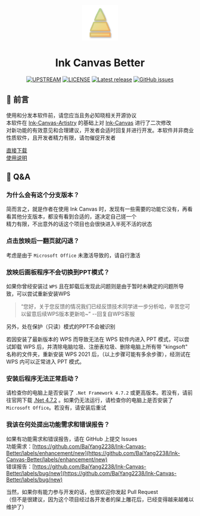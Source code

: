 <div align="center">

<img src="./Images/Ink Canvas Better.png" style="width:96px;"/>

# Ink Canvas Better
[![UPSTREAM](https://img.shields.io/badge/UpStream-InkCanvas/Ink--Canvas--Artistry-red.svg "LICENSE")](https://github.com/InkCanvas/Ink-Canvas-Artistry)
[![LICENSE](https://img.shields.io/badge/License-GPL--3.0-red.svg "LICENSE")](./LICENSE)
[![Latest release](https://img.shields.io/github/release/BaiYang2238/Ink-Canvas-Better.svg?style=shield)](https://github.com/BaiYang2238/Ink-Canvas-Better/releases/latest)
[![GitHub issues](https://img.shields.io/github/issues/BaiYang2238/Ink-Canvas-Better?logo=github)](https://github.com/BaiYang2238/Ink-Canvas-Better/issues)

</div>

## 👀 前言
使用和分发本软件前，请您应当且务必知晓相关开源协议  
本软件在 [Ink-Canvas-Artistry](https://github.com/InkCanvas/Ink-Canvas-Artistry) 的基础上对 [Ink-Canvas](https://github.com/WXRIW/Ink-Canvas) 进行了二次修改  
对新功能的有效意见和合理建议，开发者会适时回复并进行开发。本软件并非商业性质软件，且开发者精力有限，请勿催促开发者

[直接下载](https://github.com/BaiYang2238/Ink-Canvas-Better/releases/latest "Latest Releases")  
[使用说明](./Manual.md)

## 📗 Q&A

### 为什么会有这个分支版本？
简而言之，就是作者在使用 Ink Canvas 时，发现有一些需要的功能它没有，再看看其他分支版本，都没有看到合适的，遂决定自己搓一个  
精力有限，不出意外的话这个项目也会很快进入半死不活的状态

### 点击放映后一翻页就闪退？
考虑是由于 `Microsoft Office` 未激活导致的，请自行激活

### 放映后画板程序不会切换到PPT模式？
如果你曾经安装过 `WPS` 且在卸载后发现此问题则是由于暂时未确定的问题所导致，可以尝试重新安装WPS
> “您好，关于您反馈的情况我们已经反馈技术同学进一步分析哈，辛苦您可以留意后续WPS版本更新哈~” --回复自WPS客服

另外，处在保护（只读）模式的PPT不会被识别

若因安装了最新版本的 WPS 而导致无法在 WPS 软件内进入 PPT 模式，可以尝试卸载 WPS 后，并清除电脑垃圾、注册表垃圾、删除电脑上所有带 "kingsoft" 名称的文件夹，重新安装 WPS 2021 后，（以上步骤可能有多余步骤），经测试在 WPS 内可以正常进入 PPT 模式。

### 安装后程序无法正常启动？
请检查你的电脑上是否安装了 `.Net Framework 4.7.2` 或更高版本。若没有，请前往官网下载 [.Net 4.7.2](https://dotnet.microsoft.com/en-us/download/dotnet-framework/thank-you/net472-offline-installer)
。如果仍无法运行，请检查你的电脑上是否安装了 `Microsoft Office`。若没有，请安装后重试

### 我该在何处提出功能需求和错误报告？
如果有功能需求和错误报告，请在 GitHub 上提交 Issues  
功能需求：[https://github.com/BaiYang2238/Ink-Canvas-Better/labels/enhancement/new](https://github.com/BaiYang2238/Ink-Canvas-Better/labels/enhancement/new)  
错误报告：[https://github.com/BaiYang2238/Ink-Canvas-Better/labels/bug/new](https://github.com/BaiYang2238/Ink-Canvas-Better/labels/bug/new)

当然，如果你有能力参与开发的话，也很欢迎你发起 Pull Request  
（但不是很建议，因为这个项目经过各开发者的屎上雕花后，已经变得越来越难以维护了）
